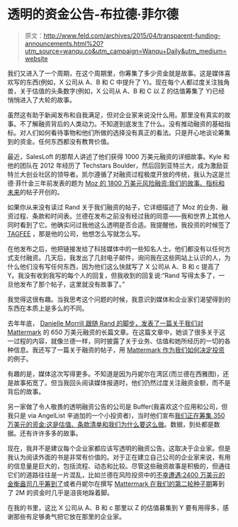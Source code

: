 # 透明的资金公告-布拉德·菲尔德

> 原文：<http://www.feld.com/archives/2015/04/transparent-funding-announcements.html%20?utm_source=wanqu.co&utm_campaign=Wanqu+Daily&utm_medium=website>

我们又进入了一个周期，在这个周期里，你筹集了多少资金就是故事。这是媒体喜欢写的东西(例如，X 公司从 A、B 和 C 中提升了 Y)。现在每个人都过度关注独角兽，关于估值的头条数字(例如，X 公司从 A、B 和 C 以 Z 的估值筹集了 Y)已经悄悄进入了大轮的故事。

虽然这有助于新闻发布和自我满足，但对企业家来说没什么用。那里没有真实的故事。不了解融资背后的人类动力。不知道到底发生了什么。没有推动融资的基础指标。对人们如何看待事物和他们所做的选择没有真正的看法。只是开心地谈论筹集到的资金。任何东西都没有教育价值。

最近，SalesLoft 的那帮人讲述了他们获得 1000 万美元融资的详细故事。Kyle 和他的团队在 2012 年经历了 Techstars Boulder，然后回到亚特兰大，成为激励亚特兰大创业社区的领导者。凯尔遵循了对融资过程极度开放的传统，我认为这是兰德·菲什金三年前发表的题为 [Moz 的 1800 万美元风险融资:我们的故事、指标和未来](https://moz.com/blog/mozs-18-million-venture-financing-our-story-metrics-and-future)的帖子开创的。

如果你从来没有读过 Rand 关于我们融资的帖子，它详细描述了 Moz 的业务、融资过程、条款和时间表。兰德在发布之前没有经过我的同意——我和世界上其他人同时看到了它。他确实问过我他这么透明是否合适。我提醒他，我投资的时候签了 [TAGFEE](https://moz.com/about/tagfee) ，那是他的公司，他想怎么写就怎么写。

在他发布之后，他把链接发给了科技媒体中的一些知名人士。他们都没有以任何方式支付融资。几天后，我发出了几封电子邮件，询问我在这些网站上认识的人，为什么他们没有写任何东西，因为他们这么快就写了 X 公司从 A、B 和 c 提高了 Y。我没有收到我写的每个人的回复，但我收到的回复说:“Rand 写得太多了，一旦他发布了那个帖子，这里就没有故事了。”

我觉得这很有趣。当我思考这个问题的时候，我意识到媒体和企业家们渴望得到的东西在本质上是多么的不同。

去年年底， [Danielle Morrill 跟随 Rand 的脚步，发表了一篇关于我们对 Mattermark](https://medium.com/@DanielleMorrill/welcome-brad-feld-to-the-mattermark-team-announcing-our-6-5m-series-a-dd9532fc1b39) 的 650 万美元融资的长篇文章。在这篇文章中，她谈了很多关于这一过程的内容，就像兰德一样，同时披露了关于业务、估值和她所经历的一切的各种信息。我还写了一篇关于融资的帖子，用 [Mattermark 作为我们如何决定投资](https://www.feld.com/archives/2014/12/mattermark-example-decide-invest.html)的例子。

有趣的是，媒体这次写得更多。不知道是因为丹妮尔在湾区(而兰德在西雅图)，还是故事拓宽了。但当我回头阅读媒体报道时，他们仍然过度关注融资金额，而不是背后的故事。

另一家做了令人敬畏的透明融资公告的公司是 Buffer(我喜欢这个应用和公司，但我只是 via AngelList 辛迪加的一个小投资者)，当时他们宣布[我们正在筹集 350 万美元的资金:这是估值、条款清单和我们为什么要这么做](https://open.bufferapp.com/raising-3-5m-funding-valuation-term-sheet/)。数据，到处都是数据。还有许许多多的故事。

现在，我并不是建议每个企业家都应该写透明的融资公告。这取决于企业家。但是我认为阅读外面的书是非常有价值的。对于正在建立自己公司的企业家来说，有用的信息量是巨大的，包括流程、动态和比较。尽管这些融资故事是积极的，但通往它们的道路往往是一片混乱，比如兰德在风险投资中的[不幸遭遇:2400 万美元的金衡盎司几乎筹到了](https://moz.com/rand/misadventures-venture-capital-funding/)或者丹妮尔在撰写 [Mattermark 在我们的第二轮种子期](https://medium.com/mattermark-daily/mattermark-has-raised-2m-in-our-second-seed-round-e93b20dc59b0)筹到了 2M 的资金时几乎是沮丧地跺着脚。

在我的书里，这比 X 公司从 A、B 和 c 那里以 Z 的估值募集到 Y 要有用得多，感谢那些有足够勇气把它放在那里的企业家。